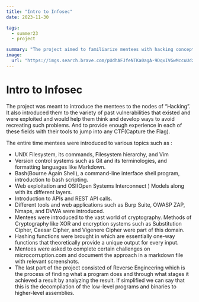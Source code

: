```yaml
---
title: "Intro to Infosec"
date: 2023-11-30

tags:
  - summer23
  - project

summary: "The project aimed to familiarize mentees with hacking concepts, including past vulnerabilities and exploits."
image:
  url: "https://imgs.search.brave.com/pUdhAFJfeNTKa0agA-9DqxIVGwMccuUdzChHEjy1NwU/rs:fit:860:0:0/g:ce/aHR0cHM6Ly9zdDMu/ZGVwb3NpdHBob3Rv/cy5jb20vNDIxMTIy/Ny8xODYyOS9pLzQ1/MC9kZXBvc2l0cGhv/dG9zXzE4NjI5Nzgy/Ni1zdG9jay1waG90/by1pbmZvcm1hdGlv/bi1zZWN1cml0eS1j/b25jZXB0LmpwZw"
---
```


# Intro to Infosec

The project was meant to introduce the mentees to the nodes of “Hacking”. It also introduced them to the variety of past vulnerabilities that existed and were exploited and would help them think and develop ways to avoid recreating such problems. And to provide enough experience in each of these fields with their tools to jump into any CTF(Capture the Flag).

The entire time mentees were introduced to various topics such as :

- UNIX Filesystem, its commands, Filesystem hierarchy, and Vim
- Version control systems such as Git and its terminologies, and formatting languages like Markdown.
- Bash(Bourne Again Shell), a command-line interface shell program, introduction to bash scripting.
- Web exploitation and OSI(Open Systems Interconnect ) Models along with its different layers.
- Introduction to APIs and REST API calls.
- Different tools and web applications such as Burp Suite, OWASP ZAP, Nmaps, and DVWA were introduced.
- Mentees were introduced to the vast world of cryptography. Methods of Cryptography like XOR and encryption systems such as Substitution Cipher, Caesar Cipher, and Vigenere Cipher were part of this domain.
- Hashing functions were brought in which are essentially one-way functions that theoretically provide a unique output for every input.
- Mentees were asked to complete certain challenges on microcorruption.com and document the approach in a markdown file with relevant screenshots.
- The last part of the project consisted of Reverse Engineering which is the process of finding what a program does and through what stages it achieved a result by analyzing the result. If simplified we can say that this is the decompilation of the low-level programs and binaries to higher-level assemblies.
